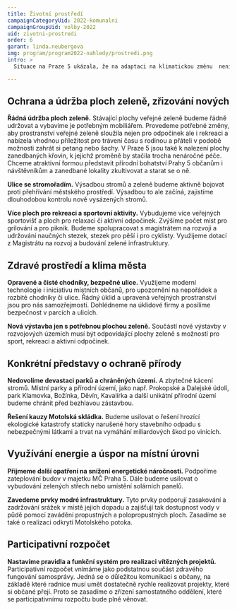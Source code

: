 ```yaml
---
title: Životní prostředí
campaignCategoryUid: 2022-komunalni
campaignGroupUid: volby-2022
uid: zivotni-prostredi
order: 6
garant: linda.neubergova
img: program/program2022-nahledy/prostredi.png
intro: >
  Situace na Praze 5 ukázala, že na adaptaci na klimatickou změnu  není městská část ještě připravena. Pouze kropit ulice v horkých dnech nestačí! Základem je dostatek stromů a další zeleně v ulicích i péče o parky a chráněná území, kde si mohou občané odpočinout. Samozřejmostí je i pocit bezpečí okolo nás. V Praze 5 je navíc tikající bomba - Motolská skládka, která ovlivňuje životní prostředí v naší městské části. I když to není na první pohled vidět. Důležitou součástí koncepčního řešení je strategie adaptace na klimatickou změnu hl. Města Prahy, kterou se chceme řídit.

---
```

## Ochrana a údržba ploch zeleně, zřizování nových
**Řádná údržba ploch zeleně.** Stávající plochy veřejné zeleně budeme řádně udržovat a vybavíme je potřebným mobiliářem. Provedeme potřebné změny, aby prostranství veřejné zeleně sloužila nejen pro odpočinek ale i rekreaci a nabízela vhodnou příležitost pro trávení času s rodinou a přáteli v podobě možnosti zahrát si petang nebo šachy. V Praze 5 jsou také k nalezení plochy zanedbaných křovin, k jejichž proměně by stačila trocha nenáročné péče. Chceme atraktivní formou představit přírodní bohatství Prahy 5 občanům i návštěvníkům a zanedbané lokality zkultivovat a starat se o ně.

**Ulice se stromořadím.** Výsadbou stromů a zeleně budeme aktivně bojovat proti přehřívání městského prostředí. Výsadbou to ale začíná, zajistíme dlouhodobou kontrolu nově vysázených stromů.

**Více ploch pro rekreaci a sportovní aktivity.** Vybudujeme více veřejných sportovišť a ploch pro relaxaci či aktivní odpočinek. Zvýšíme počet míst pro grilování a pro piknik. Budeme spolupracovat s magistrátem na rozvoji a udržování naučných stezek, stezek pro pěší i pro cyklisty. Využijeme dotací z Magistrátu na rozvoj a budování zelené infrastruktury.

## Zdravé prostředí a klima města
**Opravené a čisté chodníky, bezpečné ulice.** Využijeme moderní technologie i iniciativu místních občanů, pro upozornění na nepořádek a rozbité chodníky či ulice. Řádný úklid a upravená veřejných prostranství jsou pro nás samozřejmostí. Dohlédneme na úklidové firmy a posílíme bezpečnost v parcích a ulicích.

**Nová výstavba jen s potřebnou plochou zeleně.** Součástí nové výstavby v rozvojových územích musí být odpovídající plochy zeleně s možností pro sport, rekreaci a aktivní odpočinek.

## Konkrétní představy o ochraně přírody
**Nedovolíme devastaci parků a chráněných území.** A zbytečné kácení stromů. Místní parky a přírodní území, jako např. Prokopské a Dalejské údolí, park Klamovka, Božínka, Děvín, Kavalírka a další unikátní přírodní území budeme chránit před bezhlavou zástavbou.

**Řešení kauzy Motolská skládka.** Budeme usilovat o řešení hrozící ekologické katastrofy staticky narušené hory stavebního odpadu s nebezpečnými látkami a trvat na vymáhání miliardových škod po vinících.

## Využívání energie a úspor na místní úrovni

**Přijmeme další opatření na snížení energetické náročnosti.** Podpoříme zateplování budov v majetku MČ Praha 5. Dále budeme usilovat o vybudování zelených střech nebo umístění solárních panelů.

**Zavedeme prvky modré infrastruktury.** Tyto prvky podporují zasakování a zadržování srážek v místě jejich dopadu a zajišťují tak dostupnost vody v půdě pomocí zavádění propustných a polopropustných ploch. Zasadíme se také o realizaci odkrytí Motolského potoka.

## Participativní rozpočet

**Nastavíme pravidla a funkční systém pro realizaci vítězných projektů.** Participativní rozpočet vnímáme jako podstatnou součást zdravého fungování samosprávy. Jedná se o důležitou komunikaci s občany, na základě které radnice musí umět dostatečně rychle realizovat projekty, které si občané přejí. Proto se zasadíme o zřízení samostatného oddělení, které se participativnímu rozpočtu bude plně věnovat.

